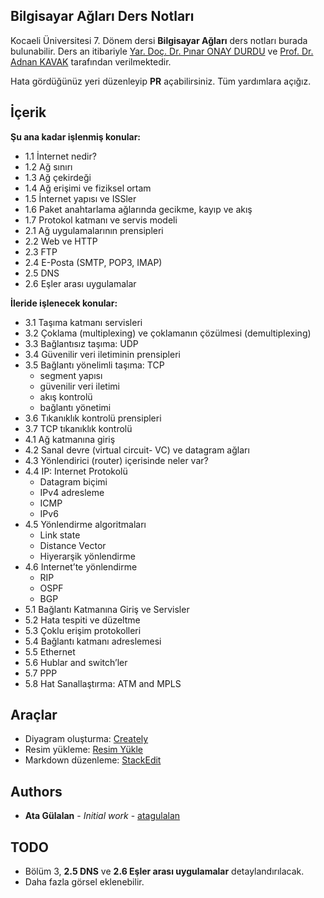 ## Bilgisayar Ağları Ders Notları

Kocaeli Üniversitesi 7. Dönem dersi **Bilgisayar Ağları** ders notları burada bulunabilir. Ders an itibariyle [Yar. Doç. Dr. Pınar ONAY DURDU](http://akademikpersonel.kocaeli.edu.tr/pinar.onaydurdu/) ve [Prof. Dr. Adnan KAVAK](http://akademikpersonel.kocaeli.edu.tr/akavak/) tarafından verilmektedir.

Hata gördüğünüz yeri düzenleyip **PR** açabilirsiniz. Tüm yardımlara açığız.

## İçerik

**Şu ana kadar işlenmiş konular:**
- 1.1 İnternet nedir?
- 1.2 Ağ sınırı
- 1.3 Ağ çekirdeği
- 1.4 Ağ erişimi ve fiziksel ortam
- 1.5 İnternet yapısı ve ISSler
- 1.6 Paket anahtarlama ağlarında gecikme, kayıp ve akış
- 1.7 Protokol katmanı ve servis modeli
- 2.1 Ağ uygulamalarının prensipleri
- 2.2 Web ve HTTP
- 2.3 FTP
- 2.4 E-Posta (SMTP, POP3, IMAP)
- 2.5 DNS
- 2.6 Eşler arası uygulamalar


**İleride işlenecek konular:**
- 3.1 Taşıma katmanı servisleri
- 3.2 Çoklama (multiplexing) ve çoklamanın çözülmesi (demultiplexing)
- 3.3 Bağlantısız taşıma: UDP
- 3.4 Güvenilir veri iletiminin prensipleri
- 3.5 Bağlantı yönelimli taşıma: TCP
  - segment yapısı
  - güvenilir veri iletimi
  - akış kontrolü
  - bağlantı yönetimi
- 3.6 Tıkanıklık kontrolü prensipleri
- 3.7 TCP tıkanıklık kontrolü
- 4.1 Ağ katmanına giriş
- 4.2 Sanal devre (virtual circuit- VC) ve datagram ağları
- 4.3 Yönlendirici (router) içerisinde neler var?
- 4.4 IP: Internet Protokolü
  - Datagram biçimi
  - IPv4 adresleme
  - ICMP
  - IPv6
- 4.5 Yönlendirme algoritmaları
  - Link state
  - Distance Vector
  - Hiyerarşik yönlendirme
- 4.6 Internet’te yönlendirme
  - RIP
  - OSPF
  - BGP
- 5.1 Bağlantı Katmanına  Giriş ve Servisler
- 5.2 Hata tespiti ve düzeltme
- 5.3 Çoklu erişim protokolleri
- 5.4 Bağlantı katmanı adreslemesi
- 5.5 Ethernet
- 5.6 Hublar and switch’ler
- 5.7 PPP
- 5.8 Hat Sanallaştırma: ATM and MPLS

## Araçlar
- Diyagram oluşturma: [Creately](https://app.creately.com/manage/recent)
- Resim yükleme: [Resim Yükle](https://resimyukle.xyz/)
- Markdown düzenleme: [StackEdit](https://stackedit.io/app)

## Authors

-   **Ata Gülalan**  -  _Initial work_  -  [atagulalan](https://github.com/atagulalan)

## TODO

- Bölüm 3, **2.5 DNS** ve **2.6 Eşler arası uygulamalar** detaylandırılacak. 
- Daha fazla görsel eklenebilir.